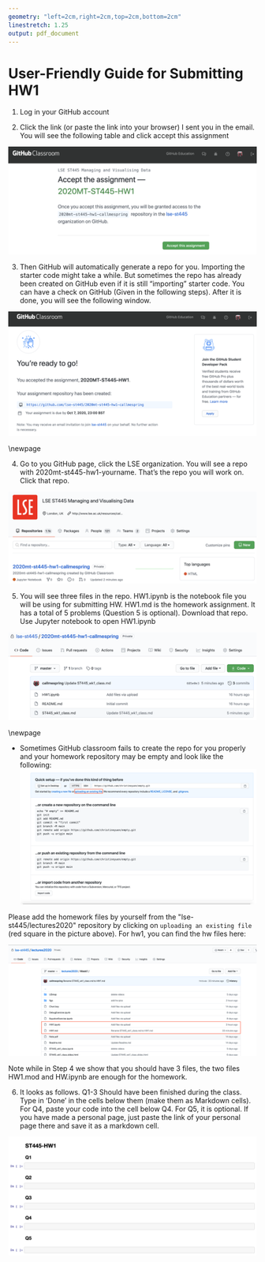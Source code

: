 ```yaml
---
geometry: "left=2cm,right=2cm,top=2cm,bottom=2cm"
linestretch: 1.25
output: pdf_document
---
```


# User-Friendly Guide for Submitting HW1

1. Log in your GitHub account

2. Click the link (or paste the link into your browser) I sent you in the email. You will see the following table and click accept this assignment

![](figs/hw_accept.png)

3. Then GitHub will automatically generate a repo for you. Importing the starter code might take a while. But sometimes the repo has already been created on GitHub even if it is still “importing” starter code. You can have a check on GitHub (Given in the following steps). After it is done, you will see the following window.

![](figs/hw_accepted.png)

\newpage

4. Go to you GitHub page, click the LSE organization. You will see a repo with 2020mt-st445-hw1-yourname. That’s the repo you will work on. Click that repo.

![](figs/hw_list.png)

5. You will see three files in the repo. HW1.ipynb is the notebook file you will be using for submitting HW. HW1.md is the homework assignment. It has a total of 5 problems (Question 5 is optional). Download that repo. Use Jupyter notebook to open HW1.ipynb

![](figs/hw_repo.png)

\newpage

  * Sometimes GitHub classroom fails to create the repo for you properly and your homework repository may be empty and look like the following:
  ![](figs/hw_empty.png)

  Please add the homework files by yourself from the "lse-st445/lectures2020" repository by clicking on `uploading an existing file` (red square in the picture above). For hw1, you can find the hw files here:

![](figs/hw_files.png)

Note while in Step 4 we show that you should have 3 files, the two files HW1.mod and HW.ipynb are enough for the homework.

6. It looks as follows. Q1-3 Should have been finished during the class. Type in ‘Done’ in the cells below them (make them as Markdown cells). For Q4, paste your code into the cell below Q4. For Q5, it is optional. If you have made a personal page, just paste the link of your personal page there and save it as a markdown cell.

![](figs/hw_page.png)
